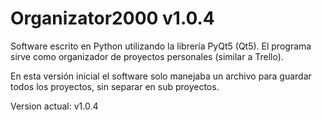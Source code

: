 # Organizator2000 v1.0.4
Software escrito en Python utilizando la librería PyQt5 (Qt5).
El programa sirve como organizador de proyectos personales (similar a Trello).

En esta versión inicial el software solo manejaba un archivo para guardar todos los proyectos, sin separar en sub proyectos.

Version actual: v1.0.4